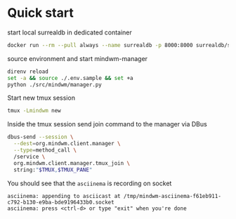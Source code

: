 # Quick start


start local surrealdb in dedicated container
```sh
docker run --rm --pull always --name surrealdb -p 8000:8000 surrealdb/surrealdb:latest start
```

source environment and start mindwm-manager
```sh
direnv reload
set -a && source ./.env.sample && set +a
python ./src/mindwm/manager.py
```

Start new tmux session
```sh
tmux -Lmindwm new
```

Inside the tmux session send join command to the manager via DBus
```sh
dbus-send --session \
  --dest=org.mindwm.client.manager \
  --type=method_call \
  /service \
  org.mindwm.client.manager.tmux_join \
  string:"$TMUX,$TMUX_PANE"
```

You should see that the `asciinema` is recording on socket
```
asciinema: appending to asciicast at /tmp/mindwm-asciinema-f61eb911-c792-b130-e9ba-bde9196433b0.socket
asciinema: press <ctrl-d> or type "exit" when you're done
```
